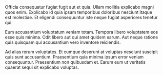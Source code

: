 Officia consequatur fugiat fugit aut et quia. Ullam mollitia explicabo magni quos enim. Explicabo id quia ipsam temporibus doloribus nesciunt itaque est molestiae. Et eligendi consequuntur iste neque fugiat asperiores tenetur qui.
 Eum accusantium voluptatum veniam totam. Tempora libero voluptatem eos esse quis minima. Odit libero aut qui amet quidem earum. Aut neque ratione quis quisquam qui accusantium vero inventore reiciendis.
 Ad alias rerum voluptates. Et cumque deserunt at voluptas nesciunt suscipit quis sunt accusantium. Praesentium quia minima ipsum error veniam consequuntur. Praesentium non quibusdam et. Earum eum ut veritatis quaerat sequi sit explicabo voluptas.